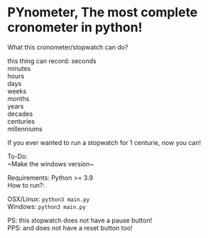 # PYnometer, The most complete cronometer in python!

What this cronometer/stopwatch can do?

this thing can record:
seconds  
minutes  
hours  
days  
weeks  
months  
years  
decades  
centuries  
millenniums  

If you ever wanted to run a stopwatch for 1 centurie, now you can!

To-Do:  
  ~Make the windows version~

Requirements:
  Python >= 3.9  
 How to run?:

OSX/Linux:
``python3 main.py``  
Windows:
``python3 main.py``

PS: this stopwatch does not have a pause button!  
PPS: and does not have a reset button too!
